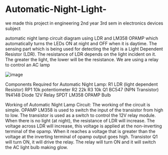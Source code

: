# Automatic-Night-Light-

we made this project in engineering 2nd year 3rd sem in electronics devices subject


automatic night lamp circuit diagram using LDR and LM358 OPAMP which automatically turns the LEDs ON at night and OFF when it is daytime. The sensing part which is being used for detecting the light is a Light Dependent Resistor (LDR). The resistance of LDR depends on the light incident on it. The greater the light, the lower will be the resistance. We are using a relay to control an AC lamp


![image](https://github.com/GANESHMOROLIYA/Automatic-Night-Light-/assets/158822512/b40ed4b2-3fed-495d-8fc5-654c2d714cdd)



Components Required for Automatic Night Lamp:
R1 LDR (light dependent Resistor)
RP1 10k potentiometer
R2 22k
R3 10k
Q1 BC547 (NPN Transistor)
1N4148 Diode
12V Relay SPDT
LM358 OPAMP
Bulb



Working of Automatic Night Lamp Circuit:
The working of the circuit is simple. OPAMP LM358 is used to switch the input of the transistor from high to low. The transistor is used as a switch to control the 12V relay module. When there is no light (at night), the resistance of LDR will increase. The voltage across LDR will increase, this voltage is applied at the non-inverting terminal of the opamp. When it reaches a voltage that is greater than the voltage at the inverting terminal of opamp output goes high. Transistor Q1 will turn ON, it will drive the relay. The relay will turn ON and it will switch the AC light bulb making glow.
